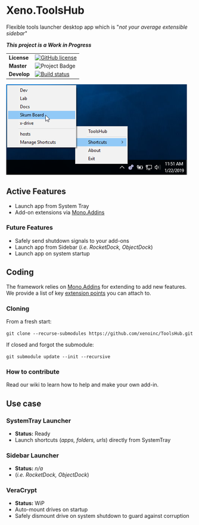 # Xeno.ToolsHub
Flexible tools launcher desktop app which is "_not your average extensible sidebar_"

**_This project is a Work in Progress_**


|||
| --- | --- |
| **License** | [![GitHub license](https://img.shields.io/github/license/DamianSuess/ToolsHub.svg)](https://github.com/DamianSuess/ToolsHub/blob/master/LICENSE) |
| **Master** | <img src="https://ci.appveyor.com/api/projects/status/github/DamianSuess/ToolsHub?branch=master&svg=true" alt="Project Badge" /> |
| **Develop** | [![Build status](https://ci.appveyor.com/api/projects/status/k8breb3kj6d0fhwo/branch/develop?svg=true)](https://ci.appveyor.com/project/DamianSuess/toolshub/branch/develop) |

![Screenshot](docs/ScreenShots/SysTrayShortcuts.png)


## Active Features
* Launch app from System Tray
* Add-on extensions via [Mono.Addins](https://github.com/mono/mono-addins)


### Future Features
* Safely send shutdown signals to your add-ons
* Launch app from Sidebar (_i.e. RocketDock, ObjectDock_)
* Launch app on system startup

## Coding
The framework relies on [Mono.Addins](https://github.com/mono/mono-addins) for extending to add new features. We provide a list of key [extension points](https://github.com/xenoinc/ToolsHub/wiki/Addin-ExtensionPoints) you can attach to.

### Cloning

From a fresh start:

``git clone --recurse-submodules https://github.com/xenoinc/ToolsHub.git``


If closed and forgot the submodule:

``git submodule update --init --recursive``


### How to contribute
Read our wiki to learn how to help and make your own add-in.

## Use case
### SystemTray Launcher
* **Status:** Ready
* Launch shortcuts (_apps, folders, urls_) directly from SystemTray

### Sidebar Launcher
* **Status:** _n/a_
* (_i.e. RocketDock, ObjectDock_)

### VeraCrypt
* **Status:** WiP
* Auto-mount drives on startup
* Safely dismount drive on system shutdown to guard against corruption
